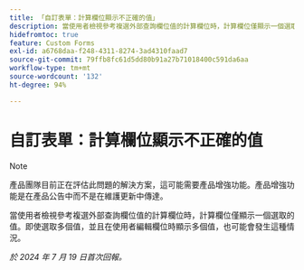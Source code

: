 ```yaml
---
title: 「自訂表單：計算欄位顯示不正確的值」
description: 當使用者檢視參考複選外部查詢欄位值的計算欄位時，計算欄位僅顯示一個選取的值。即使選取多個值，並且在使用者編輯欄位時顯示多個值，也可能會發生這種情況。
hidefromtoc: true
feature: Custom Forms
exl-id: a6768daa-f248-4311-8274-3ad4310faad7
source-git-commit: 79ffb8fc61d5dd80b91a27b71018400c591da6aa
workflow-type: tm+mt
source-wordcount: '132'
ht-degree: 94%

---
```


# 自訂表單：計算欄位顯示不正確的值

>[!NOTE]
>
>產品團隊目前正在評估此問題的解決方案，這可能需要產品增強功能。產品增強功能是在產品公告中而不是在維護更新中傳達。

當使用者檢視參考複選外部查詢欄位值的計算欄位時，計算欄位僅顯示一個選取的值。即使選取多個值，並且在使用者編輯欄位時顯示多個值，也可能會發生這種情況。

_於 2024 年 7 月 19 日首次回報。_
